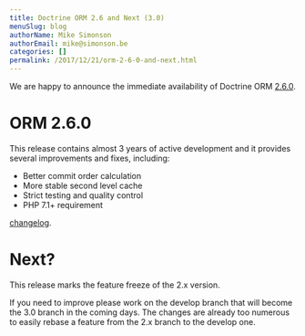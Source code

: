 ```yaml
---
title: Doctrine ORM 2.6 and Next (3.0)
menuSlug: blog
authorName: Mike Simonson
authorEmail: mike@simonson.be
categories: []
permalink: /2017/12/21/orm-2-6-0-and-next.html
---
```

We are happy to announce the immediate availability of Doctrine ORM [2.6.0](https://github.com/doctrine/doctrine2/releases/tag/v2.6.0).

ORM 2.6.0
=========

This release contains almost 3 years of active development and it
provides several improvements and fixes, including:

-   Better commit order calculation
-   More stable second level cache
-   Strict testing and quality control
-   PHP 7.1+ requirement

[changelog](https://github.com/doctrine/doctrine2/releases/tag/v2.6.0).

Next?
=====

This release marks the feature freeze of the 2.x version.

If you need to improve please work on the develop branch that will
become the 3.0 branch in the coming days. The changes are already too
numerous to easily rebase a feature from the 2.x branch to the develop
one.
